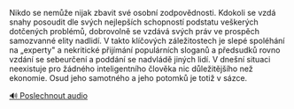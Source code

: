 
Nikdo se nemůže nijak zbavit své osobní zodpovědnosti. Kdokoli se vzdá snahy posoudit dle svých nejlepších schopností podstatu veškerých dotčených problémů, dobrovolně se vzdává svých práv ve prospěch samozvanné elity nadlidí. V takto klíčových záležitostech je slepé spoléhání na „experty" a nekritické přijímání populárních sloganů a předsudků rovno vzdání se sebeurčení a poddání se nadvládě jiných lidí. V dnešní situaci neexistuje pro žádného inteligentního člověka nic důležitějšího než ekonomie. Osud jeho samotného a jeho potomků je totiž v sázce.

[🔊 Poslechnout audio](/data/7-paragraphs/audio/chapter_169/para_009-Nikdo-se-neme-nijak-zbavit-sv-osobn-zodpovdno.mp3)
